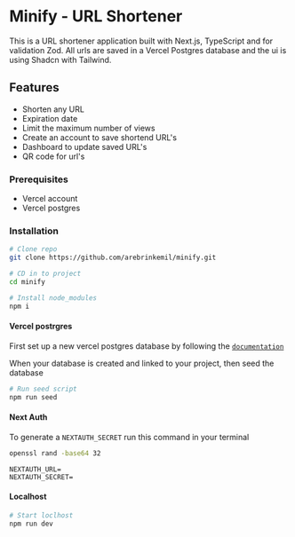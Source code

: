 # Minify - URL Shortener

This is a URL shortener application built with Next.js, TypeScript and for
validation Zod. All urls are saved in a Vercel Postgres database and the ui is
using Shadcn with Tailwind.

## Features

- Shorten any URL
- Expiration date
- Limit the maximum number of views
- Create an account to save shortend URL's
- Dashboard to update saved URL's
- QR code for url's

### Prerequisites

- Vercel account
- Vercel postgres

### Installation

```bash
# Clone repo
git clone https://github.com/arebrinkemil/minify.git

# CD in to project
cd minify

# Install node_modules
npm i
```

#### Vercel postrgres

First set up a new vercel postgres database by following the
[`documentation`](https://vercel.com/docs/storage/vercel-postgres/quickstart)

When your database is created and linked to your project, then seed the database

```bash
# Run seed script
npm run seed
```

#### Next Auth

To generate a `NEXTAUTH_SECRET` run this command in your terminal

```bash
openssl rand -base64 32
```

```env
NEXTAUTH_URL=
NEXTAUTH_SECRET=
```

#### Localhost

```bash
# Start loclhost
npm run dev
```
